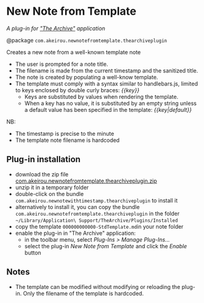 # New Note from Template
_A plug-in for ["The Archive"](https://zettelkasten.de/the-archive/) application_

@package `com.akeirou.newnotefromtemplate.thearchiveplugin`

Creates a new note from a well-known template note
  - The user is prompted for a note title.
  - The filename is made from the current timestamp and the sanitized title.
  - The note is created by populating a well-know template.
  - The template must comply with a syntax similar to handlebars.js, limited to
    keys enclosed by double curly braces: _{{key}}_ 
      - Keys are substituted by values when rendering the template.
      - When a key has no value, it is substituted by an empty string unless
        a default value has been specified in the template: _{{key|default}}_

NB:
  - The timestamp is precise to the minute
  - The template note filename is hardcoded


## Plug-in installation
- download the zip file [com.akeirou.newnotefromtemplate.thearchiveplugin.zip](https://github.com/BrBorghi/new_note_from_template/releases/download/V1.0.1/com.akeirou.newnotefromtemplate.thearchiveplugin.zip)
- unzip it in a temporary folder
- double-click on the bundle `com.akeirou.newnotewithtimestamp.thearchiveplugin` to install it
- alternatively to install it, you can copy the bundle `com.akeirou.newnotefromtemplate.thearchiveplugin` in the folder `~/Library/Application\ Support/TheArchive/Plugins/Installed`
- copy the template `000000000000-StdTemplate.md`in your note folder
- enable the plug-in in "The Archive" application:
  - in the toolbar menu, select _Plug-Ins > Manage Plug-Ins..._
  - select the plug-in _New Note from Template_ and click the _Enable_ button
 
## Notes
- The template can be modified without modifying or reloading the plug-in. Only the filename of the template is hardcoded.
